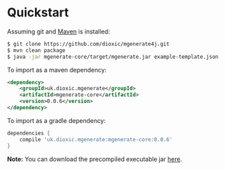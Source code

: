 # Quickstart

Assuming git and [Maven](https://maven.apache.org/) is installed:

```bash
$ git clone https://github.com/dioxic/mgenerate4j.git
$ mvn clean package
$ java -jar mgenerate-core/target/mgenerate.jar example-template.json
```

To import as a maven dependency:

```xml
<dependency>
    <groupId>uk.dioxic.mgenerate</groupId>
    <artifactId>mgenerate-core</artifactId>
    <version>0.0.6</version>
</dependency>
```

To import as a gradle dependency:
```groovy
dependencies {
    compile 'uk.dioxic.mgenerate:mgenerate-core:0.0.6'
}
```

**Note:** You can download the precompiled executable jar [here](https://github.com/dioxic/mgenerate4j/releases/download/v0.0.6/mgenerate.jar).